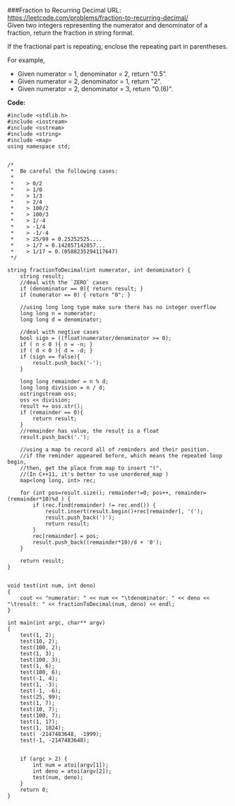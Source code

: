 ###Fraction to Recurring Decimal
URL: https://leetcode.com/problems/fraction-to-recurring-decimal/</br>
Given two integers representing the numerator and denominator of a fraction, return the fraction in string format.

If the fractional part is repeating, enclose the repeating part in parentheses.

For example,

- Given numerator = 1, denominator = 2, return "0.5".
- Given numerator = 2, denominator = 1, return "2".
- Given numerator = 2, denominator = 3, return "0.(6)".

__Code:__

	#include <stdlib.h>
	#include <iostream>
	#include <sstream>
	#include <string>
	#include <map>
	using namespace std;


	/*
	 *  Be careful the following cases:
	 *
	 *    > 0/2
	 *    > 1/0
	 *    > 1/3
	 *    > 2/4
	 *    > 100/2
	 *    > 100/3
	 *    > 1/-4
	 *    > -1/4
	 *    > -1/-4
	 *    > 25/99 = 0.25252525....
	 *    > 1/7 = 0.142857142857...
	 *    > 1/17 = 0.(0588235294117647)
	 */

	string fractionToDecimal(int numerator, int denominator) {
	    string result;
	    //deal with the `ZERO` cases
	    if (denominator == 0){ return result; }
	    if (numerator == 0) { return "0"; }

	    //using long long type make sure there has no integer overflow
	    long long n = numerator;
	    long long d = denominator;

	    //deal with negtive cases 
	    bool sign = ((float)numerator/denominator >= 0);
	    if ( n < 0 ){ n = -n; }
	    if ( d < 0 ){ d = -d; }
	    if (sign == false){
	        result.push_back('-');
	    }

	    long long remainder = n % d;
	    long long division = n / d;
	    ostringstream oss;
	    oss << division;
	    result += oss.str();
	    if (remainder == 0){
	        return result;
	    }
	    //remainder has value, the result is a float
	    result.push_back('.');

	    //using a map to record all of reminders and their position.
	    //if the reminder appeared before, which means the repeated loop begin, 
	    //then, get the place from map to insert "(".
	    //(In C++11, it's better to use unordered_map )
	    map<long long, int> rec;

	    for (int pos=result.size(); remainder!=0; pos++, remainder=(remainder*10)%d ) {
	        if (rec.find(remainder) != rec.end()) {
	            result.insert(result.begin()+rec[remainder], '(');
	            result.push_back(')');
	            return result;
	        }
	        rec[remainder] = pos;
	        result.push_back((remainder*10)/d + '0');
	    }

	    return result;
	}


	void test(int num, int deno)
	{
	    cout << "numerator: " << num << "\tdenominator: " << deno << "\tresult: " << fractionToDecimal(num, deno) << endl;
	}

	int main(int argc, char** argv)
	{
	    test(1, 2);
	    test(10, 2);
	    test(100, 2);
	    test(1, 3);
	    test(100, 3);
	    test(1, 6);
	    test(100, 6);
	    test(-1, 4);
	    test(1, -3);
	    test(-1, -6);
	    test(25, 99);
	    test(1, 7);
	    test(10, 7);
	    test(100, 7);
	    test(1, 17);
	    test(1, 1024);
	    test( -2147483648, -1999);
	    test(-1, -2147483648);


	    if (argc > 2) {
	        int num = atoi(argv[1]);
	        int deno = atoi(argv[2]);
	        test(num, deno);
	    }
	    return 0;
	}